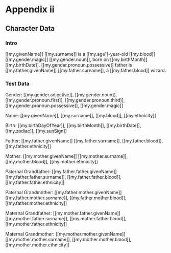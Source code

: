 # Appendix ii

## Character Data

### Intro

[[my.givenName]] [[my.surname]] is a [[my.age]]-year-old [[my.blood]] [[my.gender.magic]] [[my.gender.noun]], born on [[my.birthMonth]] [[my.birthDate]]. [[my.gender.pronoun.possessive]] father is [[my.father.givenName]] [[my.father.surname]], a [[my.father.blood]] wizard.

### Test Data

Gender: [[my.gender.adjective]], [[my.gender.noun]], [[my.gender.pronoun.first]], [[my.gender.pronoun.third]], [[my.gender.pronoun.possessive]], [[my.gender.magic]]

Name: [[my.givenName]], [[my.surname]], [[my.blood]], [[my.ethnicity]]

Birth: [[my.birthDayOfYear]], [[my.birthMonth]], [[my.birthDate]], [[my.zodiac]], [[my.sunSign]]

Father: [[my.father.givenName]] [[my.father.surname]], [[my.father.blood]], [[my.father.ethnicity]]

Mother: [[my.mother.givenName]] [[my.mother.surname]], [[my.mother.blood]], [[my.mother.ethnicity]]

Paternal Grandfather: [[my.father.father.givenName]] [[my.father.father.surname]], [[my.father.father.blood]], [[my.father.father.ethnicity]]

Paternal Grandmother: [[my.father.mother.givenName]] [[my.father.mother.surname]], [[my.father.mother.blood]], [[my.father.mother.ethnicity]]

Maternal Grandfather: [[my.mother.father.givenName]] [[my.mother.father.surname]], [[my.mother.father.blood]], [[my.mother.father.ethnicity]]

Maternal Grandmother: [[my.mother.mother.givenName]] [[my.mother.mother.surname]], [[my.mother.mother.blood]], [[my.mother.mother.ethnicity]]
